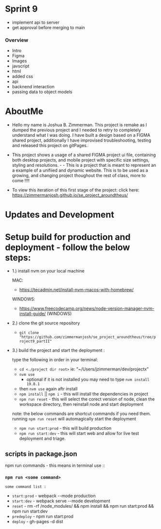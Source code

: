 # Sprint 9

- implement api to server
- get approval before merging to main

### Overview

- Intro
- Figma
- Images
- javscript
- html
- added css
- api
- backnend interaction
- passing data to object models

# **AboutMe**

- Hello my name is Joshua B. Zimmerman. This project is remake as I dumped the previous project and I needed to retry to completely understand what I was doing. I have built a design based on a FIGMA shared project, additionally I have improvised troubleshooting, testing and released this project on gitPages.

- This project shows a usage of a shared FIGMA project ui file, containing both desktop projects, and mobile project with specific size settings, styling and resolutions. - - This is a project that is meant to represent an a example of a unifiied and dynamic website. This is to be used as a growing, and changing project thoughout the rest of class, more to come !!!!

- To view this iteration of this first stage of the project: click here: https://zimmermanjosh.github.io/se_project_aroundtheus/

# **Updates and Development**

# **Setup build for production and deployment - follow the below steps:**

- 1.) install nvm on your local machine

  MAC:

  - https://tecadmin.net/install-nvm-macos-with-homebrew/

  WINDOWS:

  - https://www.freecodecamp.org/news/node-version-manager-nvm-install-guide/ (WINDOWS)

- 2.) clone the git source repository
  - `git clone "https://github.com/zimmermanjosh/se_project_aroundtheus/tree/project9_partII" `
- 3.) build the project and start the deployment :

  type the following in order in your terminal:

  - `cd <./project dir root>` ie: "~/Users/jzimmerman/dev/projectx"
  - `nvm use`
    - optional if it is not installed you may need to type `nvm install 19.8.1`
  - then `nvm use` again aftr install
  - `npm install` || `npm i` - this will install the dependencies in project
  - `npm run reset` - this will select the corect version of node, clean the workspace directory, then reinstall node and start deployment

  note: the below commands are shortcut commands if you need them. running `npm run reset` will automagically start the deployment

  - `npm run start:prod` - this will build production
  - `npm run start:dev` - this will start web and allow for live test deployment and triage.

## scripts in package.json

npm run commands - this means in terminal use ::

### `npm run <some command>`

`some command list :`

- `start:prod` - webpack --mode production
- `start:dev` - webpack serve --mode development
- `reset` - rm -rf /node_modules/ && npm install && npm run start:prod && npm run start:dev
- `predeploy` - npm run start:prod
- `deploy` - gh-pages -d dist
